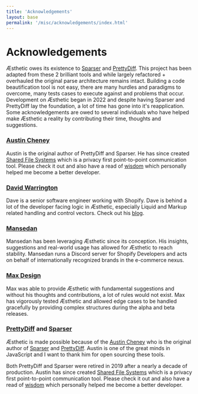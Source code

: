 ```yaml
---
title: 'Acknowledgements'
layout: base
permalink: '/misc/acknowledgements/index.html'
---
```


# Acknowledgements

Æsthetic owes its existence to [Sparser](https://sparser.io/) and [PrettyDiff](https://prettydiff.com/). This project has been adapted from these 2 brilliant tools and while largely refactored + overhauled the original parse architecture remains intact. Building a code beautification tool is not easy, there are many hurdles and paradigms to overcome, many tests cases to execute against and problems that occur. Development on Æsthetic began in 2022 and despite having Sparser and PrettyDiff lay the foundation, a lot of time has gone into it's reapplication. Some acknowledgements are owed to several individuals who have helped make Æsthetic a reality by contributing their time, thoughts and suggestions.

### [Austin Cheney](https://github.com/prettydiff)

Austin is the original author of PrettyDiff and Sparser. He has since created [Shared File Systems](https://github.com/prettydiff/share-file-systems) which is a privacy first point-to-point communication tool. Please check it out and also have a read of
[wisdom](https://github.com/prettydiff/wisdom) which personally helped me become a better developer.

### [David Warrington](#)

Dave is a senior software engineer working with Shopify. Dave is behind a lot of the developer facing logic in Æsthetic, especially Liquid and Markup related handling and control vectors. Check out his [blog](https://ellodave.dev).

### [Mansedan](#)

Mansedan has been leveraging Æsthetic since its conception. His insights, suggestions and real-world usage has allowed for Æsthetic to reach stability. Mansedan runs a Discord server for Shopify Developers and acts on behalf of internationally recognized brands in the e-commerce nexus.

### [Max Design](#)

Max was able to provide Æsthetic with fundamental suggestions and without his thoughts and contributions, a lot of rules would not exist. Max has vigorously tested Æsthetic and allowed edge cases to be handled gracefully by providing complex structures during the alpha and beta releases.

###

### [PrettyDiff](https://github.com/prettydiff/prettydiff) and [Sparser](https://github.com/unibeautify/sparser)

Æsthetic is made possible because of the [Austin Cheney](https://github.com/prettydiff) who is the original author of [Sparser](https://github.com/unibeautify/sparser) and [PrettyDiff](https://github.com/prettydiff/prettydiff). Austin is one of the great minds in JavaScript and I want to thank him for open sourcing these tools.

Both PrettyDiff and Sparser were retired in 2019 after a nearly a decade of production. Austin has since created [Shared File Systems](https://github.com/prettydiff/share-file-systems) which is a privacy first point-to-point communication tool. Please check it out and also have a read of
[wisdom](https://github.com/prettydiff/wisdom) which personally helped me become a better developer.
